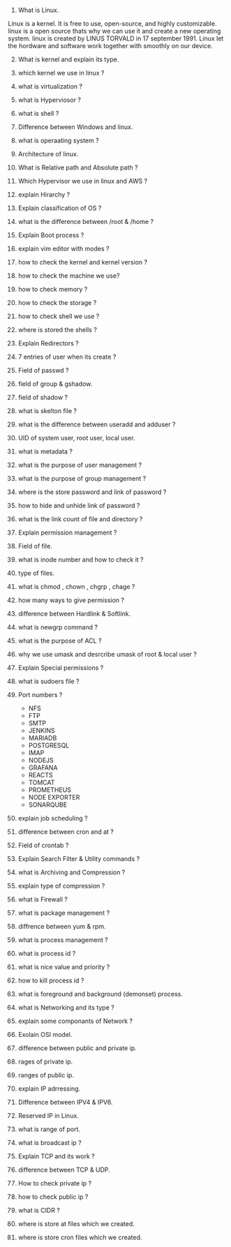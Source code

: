 1. What is Linux.

Linux is a kernel. 
It is free to use, open-source, and highly customizable.
linux is a open source thats why we can use it and create a new operating system.
linux is created by LINUS TORVALD in 17 september 1991.
Linux let the hordware and software work together with smoothly on our device.

2. What is kernel and explain its type.
3. which kernel we use in linux ?
4. what is virtualization ?

5. what is Hyperviosor ?
6. what is shell ?
7. Difference between Windows and linux.
8. what is operaating system ?
9. Architecture of linux.
10. What is Relative path and Absolute path ?
11. Which Hypervisor we use in linux and AWS ?
12. explain Hirarchy ?
13. Explain classification of OS ?
14. what is the difference between /root & /home ?
15. Explain Boot process ?
16. explain vim editor with modes ?
17. how to check the kernel and kernel version ?
18. how to check the machine we use?
19. how to check memory ?
20. how to check the storage ?
21. how to check shell we use ?
22. where is stored the shells ?
23. Explain Redirectors ?
24. 7 entries of user when its create ?
25. Field of passwd ?
26. field of group & gshadow.
27. field of shadow ?
28. what is skelton file ?
29. what is the difference between useradd and adduser ?
30. UID of system user, root user, local user.
31. what is metadata ?
32. what is the purpose of user management ?
33. what is the purpose of group management ?
34. where is the store password and link of password ?
35. how to hide and unhide link of password ?
36. what is the link count of file and directory ?
37. Explain permission management ?
38. Field of file.
39. what is inode number and how to check it ?
40. type of files.
41. what is chmod , chown , chgrp , chage ?
42. how many ways to give permission ?
43. difference between Hardlink & Softlink.
44. what is newgrp command ?
45. what is the purpose of ACL ?
46. why we use umask and desrcribe umask of root & local user ?
47. Explain Special permissions ?
48. what is sudoers file ?
49. Port numbers ?
    - NFS
    - FTP
    - SMTP
    - JENKINS
    - MARIADB
    - POSTGRESQL
    - IMAP
    - NODEJS
    - GRAFANA
    - REACTS
    - TOMCAT
    - PROMETHEUS
    - NODE EXPORTER
    - SONARQUBE
50. explain job scheduling ?
51. difference between cron and at ?
52. Field of crontab ?
53. Explain Search Filter & Utility commands ?
54. what is Archiving and Compression ?
55. explain type of compression ?
56. what is Firewall ?
57. what is package management ?
58. diffrence between yum & rpm.
59. what is process management ?
60. what is process id ?
61. what is nice value and priority ?
62. how to kill process id ?
63. what is foreground and background (demonset) process.
64. what is Networking and its type ?
65. explain some componants of Network ?
66. Exolain OSI model.
67. difference between public and private ip.
68. rages of private ip.
69. ranges of public ip.
70. explain IP adrressing.
71. Difference between IPV4 & IPV6.
72. Reserved IP in Linux.
73. what is range of port.
74. what is broadcast ip ?
75. Explain TCP and its work ?
76. difference between TCP & UDP.
77. How to check private ip ?
78. how to check public ip ?
79. what is CIDR ?
80. where is store at files which we created.
81.  where is store cron files which we created.
